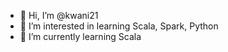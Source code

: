 - 👋 Hi, I’m @kwani21
- 👀 I’m interested in learning Scala, Spark, Python
- 🌱 I’m currently learning Scala



<!---
kwani21/kwani21 is a ✨ special ✨ repository because its `README.md` (this file) appears on your GitHub profile.
You can click the Preview link to take a look at your changes.
--->
